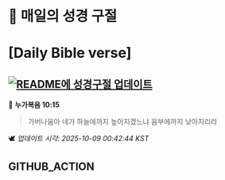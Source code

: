 # 🙏 매일의 성경 구절
# [Daily Bible verse]
## [![README에 성경구절 업데이트](https://github.com/DONGSUKA/first_test/actions/workflows/update-readme-bible.yml/badge.svg)](https://github.com/DONGSUKA/first_test/actions/workflows/update-readme-bible.yml)
<!-- START_BIBLE_VERSE -->
📖 **누가복음 10:15**
> 가버나움아 네가 하늘에까지 높아지겠느냐 음부에까지 낮아지리라

🕊️ _업데이트 시각: 2025-10-09 00:42:44 KST_
  <!-- END_BIBLE_VERSE -->
## GITHUB_ACTION
